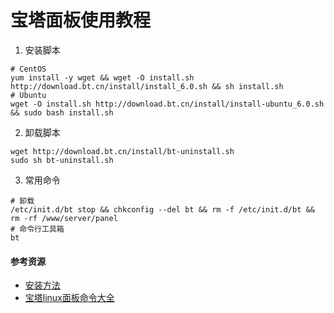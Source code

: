 # 宝塔面板使用教程

1. 安装脚本

```
# CentOS
yum install -y wget && wget -O install.sh http://download.bt.cn/install/install_6.0.sh && sh install.sh
# Ubuntu
wget -O install.sh http://download.bt.cn/install/install-ubuntu_6.0.sh && sudo bash install.sh
```

2. 卸载脚本

```
wget http://download.bt.cn/install/bt-uninstall.sh
sudo sh bt-uninstall.sh
```

3. 常用命令

```
# 卸载
/etc/init.d/bt stop && chkconfig --del bt && rm -f /etc/init.d/bt && rm -rf /www/server/panel
# 命令行工具箱
bt
```

#### 参考资源

- [安装方法](https://www.bt.cn/linux.html)
- [宝塔linux面板命令大全](https://www.bt.cn/new/btcode.html)